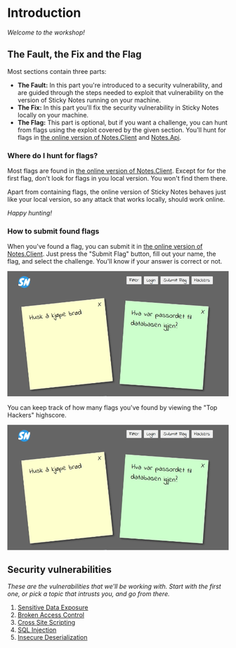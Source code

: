 Introduction
============
_Welcome to the workshop!_

The Fault, the Fix and the Flag
-------------------------------
Most sections contain three parts:
* __The Fault:__ In this part you're introduced to a security vulnerability, and are guided through the steps needed to exploit that vulnerability on the version of Sticky Notes running on your machine.
* __The Fix:__ In this part you'll fix the security vulnerability in Sticky Notes locally on your machine.
* __The Flag:__ This part is optional, but if you want a challenge, you can hunt from flags using the exploit covered by the given section. You'll hunt for flags in [the online version of Notes.Client](http://sticky-notes.eu.ngrok.io/client/) and [Notes.Api](http://sticky-notes.eu.ngrok.io/swagger/index.html).

### Where do I hunt for flags?
Most flags are found in [the online version of Notes.Client](http://sticky-notes.eu.ngrok.io/client/). Except for for the first flag, don't look for flags in you local version. You won't find them there.

Apart from containing flags, the online version of Sticky Notes behaves just like your local version, so any attack that works locally, should work online.

_Happy hunting!_

### How to submit found flags
When you've found a flag, you can submit it in [the online version of Notes.Client](http://sticky-notes.eu.ngrok.io/client/). Just press the "Submit Flag" button, fill out your name, the flag, and select the challenge. You'll know if your answer is correct or not.

![](../Images/notes-client-submit-answer.gif)

You can keep track of how many flags you've found by viewing the "Top Hackers" highscore.

![](../Images/notes-client-top-hackers.gif)

Security vulnerabilities
------------------------
_These are the vulnerabilities that we'll be working with. Start with the first one, or pick a topic that intrusts you, and go from there._

1. [Sensitive Data Exposure](1_SENSITIVE_DATA_EXPOSURE.md)
2. [Broken Access Control](2_BROKEN_ACCESS_CONTROL.md)
3. [Cross Site Scripting](3_CROSS_SITE_SCRIPTING.md)
4. [SQL Injection](4_SQL_INJECTION.md)
5. [Insecure Deserialization](5_INSECURE_DESERIALIZATION.md)
